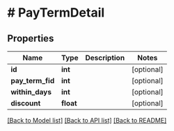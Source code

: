 # # PayTermDetail

## Properties

Name | Type | Description | Notes
------------ | ------------- | ------------- | -------------
**id** | **int** |  | [optional]
**pay_term_fid** | **int** |  | [optional]
**within_days** | **int** |  | [optional]
**discount** | **float** |  | [optional]

[[Back to Model list]](../../README.md#models) [[Back to API list]](../../README.md#endpoints) [[Back to README]](../../README.md)
